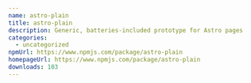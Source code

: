 ```yaml
---
name: astro-plain
title: astro-plain
description: Generic, batteries-included prototype for Astro pages
categories:
  - uncategorized
npmUrl: https://www.npmjs.com/package/astro-plain
homepageUrl: https://www.npmjs.com/package/astro-plain
downloads: 103
---
```

